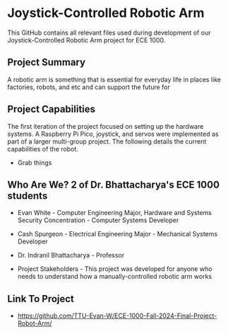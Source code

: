 # Joystick-Controlled Robotic Arm
This GitHub contains all relevant files used during development of our Joystick-Controlled Robotic Arm project for ECE 1000.
## Project Summary
A robotic arm is something that is essential for everyday life in places like factories, robots, and etc and can support the future for

## Project Capabilities 
The first iteration of the project focused on setting up the hardware systems. A Raspberry Pi Pico, joystick, and servos were implemented as part of a larger multi-group project. The following details the current capabilities of the robot.

* Grab things

## Who Are We? 2 of Dr. Bhattacharya's ECE 1000 students

* Evan White - Computer Engineering Major, Hardware and Systems Security Concentration - Computer Systems Developer
* Cash Spurgeon - Electrical Engineering Major - Mechanical Systems Developer

* Dr. Indranil Bhattacharya - Professor

* Project Stakeholders - This project was developed for anyone who needs to understand how a manually-controlled robotic arm works

## Link To Project
* https://github.com/TTU-Evan-W/ECE-1000-Fall-2024-Final-Project-Robot-Arm/
